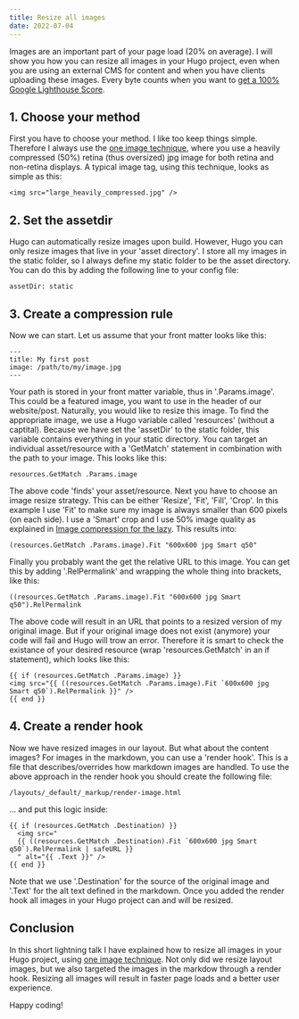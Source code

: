 ```yaml
---
title: Resize all images
date: 2022-07-04
---
```


Images are an important part of your page load (20% on average). I will show you how you can resize all images in your Hugo project, even when you are using an external CMS for content and when you have clients uploading these images. Every byte counts when you want to [get a 100% Google Lighthouse Score](https://www.usecue.com/blog/how-to-get-a-100-google-lighthouse-score/). 

## 1. Choose your method

First you have to choose your method. I like too keep things simple. Therefore I always use the [one image technique](/blog/image-compression-for-the-lazy), where you use a heavily compressed (50%) retina (thus oversized) jpg image for both retina and non-retina displays. A typical image tag, using this technique, looks as simple as this:

```
<img src="large_heavily_compressed.jpg" />
```

## 2. Set the assetdir

Hugo can automatically resize images upon build. However, Hugo you can only resize images that live in your 'asset directory'. I store all my images in the static folder, so I always define my static folder to be the asset directory. You can do this by adding the following line to your config file:

```
assetDir: static
```

## 3. Create a compression rule

Now we can start. Let us assume that your front matter looks like this:

```
---
title: My first post
image: /path/to/my/image.jpg
---
```

Your path is stored in your front matter variable, thus in '.Params.image'. This could be a featured image, you want to use in the header of our website/post. Naturally, you would like to resize this image. To find the appropriate image, we use a Hugo variable called 'resources' (without a captital). Because we have set the 'assetDir' to the static folder, this variable contains everything in your static directory. You can target an individual asset/resource with a 'GetMatch' statement in combination with the path to your image. This looks like this:

```
resources.GetMatch .Params.image
```

The above code 'finds' your asset/resource. Next you have to choose an image resize strategy. This can be either 'Resize', 'Fit', 'Fill', 'Crop'. In this example I use 'Fit' to make sure my image is always smaller than 600 pixels (on each side). I use a 'Smart' crop and I use 50% image quality as explained in [Image compression for the lazy](/blog/image-compression-for-the-lazy). This results into:

```
(resources.GetMatch .Params.image).Fit "600x600 jpg Smart q50"
```

Finally you probably want the get the relative URL to this image. You can get this by adding '.RelPermalink' and wrapping the whole thing into brackets, like this:

```
((resources.GetMatch .Params.image).Fit "600x600 jpg Smart q50").RelPermalink
```

The above code will result in an URL that points to a resized version of my original image. But if your original image does not exist (anymore) your code will fail and Hugo will trow an error. Therefore it is smart to check the existance of your desired resource (wrap 'resources.GetMatch' in an if statement), which looks like this:

```
{{ if (resources.GetMatch .Params.image) }}
<img src="{{ ((resources.GetMatch .Params.image).Fit `600x600 jpg Smart q50`).RelPermalink }}" />
{{ end }}
```

## 4. Create a render hook

Now we have resized images in our layout. But what about the content images? For images in the markdown, you can use a 'render hook'. This is a file that describes/overrides how markdown images are handled. To use the above approach in the render hook you should create the following file:

```
/layouts/_default/_markup/render-image.html
```

... and put this logic inside:

```
{{ if (resources.GetMatch .Destination) }}
  <img src="
  {{ ((resources.GetMatch .Destination).Fit `600x600 jpg Smart q50`).RelPermalink | safeURL }}
  " alt="{{ .Text }}" />
{{ end }}
```

Note that we use '.Destination' for the source of the original image and '.Text' for the alt text defined in the markdown. Once you added the render hook all images in your Hugo project can and will be resized.

## Conclusion

In this short lightning talk I have explained how to resize all images in your Hugo project, using [one image technique](/blog/image-compression-for-the-lazy/). Not only did we resize layout images, but we also targeted the images in the markdow through a render hook. Resizing all images will result in faster page loads and a better user experience.

Happy coding!